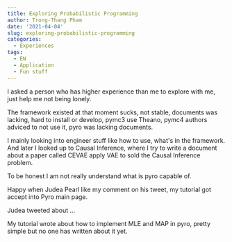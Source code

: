 ```yaml
---
title: Exploring Probabilistic Programming
author: Trong-Thang Pham
date: '2021-04-04'
slug: exploring-probabilistic-programming
categories:
  - Experiences
tags:
  - EN
  - Application
  - Fun stuff
---
```


I asked a person who has higher experience than me to explore with me, just help me not being lonely. 

The framework existed at that moment sucks, not stable, documents was lacking, hard to install or develop, pymc3 use Theano, pymc4 authors adviced to not use it, pyro was lacking documents. 

I mainly looking into engineer stuff like how to use, what's in the framework. And later I looked up to Causal Inference, where I try to write a document about a paper called CEVAE apply VAE to sold the Causal Inference problem.

To be honest I am not really understand what is pyro capable of. 

Happy when Judea Pearl like my comment on his tweet, my tutorial got accept into Pyro main page. 

Judea tweeted about ...

My tutorial wrote about how to implement MLE and MAP in pyro, pretty simple but no one has written about it yet. 

 